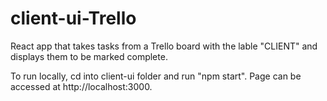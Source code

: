 # client-ui-Trello
React app that takes tasks from a Trello board with the lable "CLIENT" and displays them to be marked complete.

To run locally, cd into client-ui folder and run "npm start". Page can be accessed at http://localhost:3000.